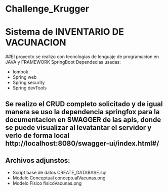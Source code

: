 # Challenge_Krugger
# Sistema de INVENTARIO DE VACUNACION 
##El proyecto se realizo con tecnologias de lenguaje de programacion en JAVA y FRAMEWORK SpringBoot
Dependecias usadas:
- lombok
- Spring web
- Spring security
- Spring devTools
## Se realizo el CRUD completo solicitado y de igual manera se uso la dependencia springfox para la documentacion en SWAGGER de las apis, donde se puede visualizar al levatantar el servidor y verlo de forma local http://localhost:8080/swagger-ui/index.html#/
## Archivos adjunstos:
- Script base de datos CREATE_DATABASE.sql
- Modelo Conceptual conceptualVacunas.png
- Modelo Fisico fisicoVacunas.png

